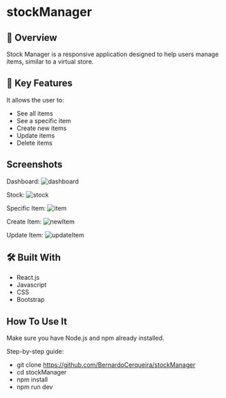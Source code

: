# stockManager
 
## 📖 Overview
Stock Manager is a responsive application designed to help users manage items, similar to a virtual store. 

## 🚀 Key Features
It allows the user to:
* See all items
* See a specific item
* Create new items
* Update items
* Delete items

## Screenshots
Dashboard:
![dashboard](https://github.com/user-attachments/assets/5a379e09-b3e7-48c2-af04-a40698abae6b)

Stock:
![stock](https://github.com/user-attachments/assets/b0ba3b22-93d9-4f0e-8987-6b0bf635e606)

Specific Item:
![item](https://github.com/user-attachments/assets/4b6b884f-9257-4547-865f-5b2d1390bb6c)

Create Item:
![newItem](https://github.com/user-attachments/assets/27264d98-ec6f-4f8c-912d-bb44b81640a1)

Update Item:
![updateItem](https://github.com/user-attachments/assets/296a76ea-35e2-46f9-a479-480af2b61a57)

## 🛠️ Built With
* React.js
* Javascript
* CSS
* Bootstrap

## How To Use It
Make sure you have Node.js and npm already installed.

Step-by-step guide:
* git clone https://github.com/BernardoCerqueira/stockManager
* cd stockManager
* npm install
* npm run dev
